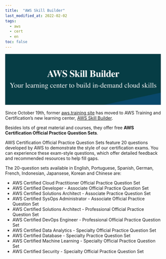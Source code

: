 ```yaml
---
title:  "AWS Skill Builder"
last_modified_at: 2022-02-02
tags:
  - aws
  - cert
  - en
toc: false
---
```


[![](/assets/images/posts/2022-01-02-skillbuilder.png)](https://explore.skillbuilder.aws/)

Since October 19th, former [aws.training site](https://www.aws.training/) has moved to AWS Training and Certification’s new learning center, [AWS Skill Builder](https://explore.skillbuilder.aws/).

Besides lots of great material and courses, they offer free **AWS Certification Official Practice Question Sets**.

AWS Certification Official Practice Question Sets feature 20 questions developed by AWS to demonstrate the style of our certification exams. You can experience these exam-style questions, which offer detailed feedback and recommended resources to help fill gaps.

The 20-question sets available in English, Portuguese, Spanish, German, French, Indonesian, Japansese, Korean and Chinese are:

 - AWS Certified Cloud Practitioner Official Practice Question Set
 - AWS Certified Developer - Associate Official Practice Question Set
 - AWS Certified Solutions Architect - Associate Practice Question Set
 - AWS Certified SysOps Administrator - Associate Official Practice Question Set
 - AWS Certified Solutions Architect - Professional Official Practice Question Set
 - AWS Certified DevOps Engineer - Professional Official Practice Question Set
 - AWS Certified Data Analytics - Specialty Official Practice Question Set
 - AWS Certified Database - Specialty Practice Question Set
 - AWS Certified Machine Learning - Specialty Official Practice Question Set
 - AWS Certified Security - Specialty Official Practice Question Set